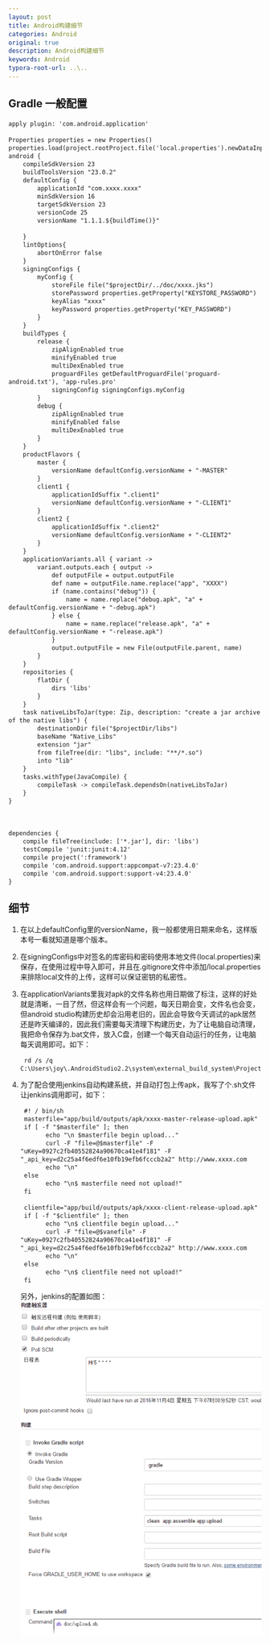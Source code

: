 ```yaml
---
layout: post
title: Android构建细节
categories: Android
original: true
description: Android构建细节
keywords: Android
typora-root-url: ..\..
---
```


[1]:/images/android/jenkins.png


## Gradle 一般配置

	apply plugin: 'com.android.application'
	
	Properties properties = new Properties()
	properties.load(project.rootProject.file('local.properties').newDataInputStream())
	android {
	    compileSdkVersion 23
	    buildToolsVersion "23.0.2"
	    defaultConfig {
	        applicationId "com.xxxx.xxxx"
	        minSdkVersion 16
	        targetSdkVersion 23
	        versionCode 25
	        versionName "1.1.1.${buildTime()}"
	
	    }
	    lintOptions{
            abortOnError false
        }
	    signingConfigs {
	        myConfig {
	            storeFile file("$projectDir/../doc/xxxx.jks")
	            storePassword properties.getProperty("KEYSTORE_PASSWORD")
	            keyAlias "xxxx"
	            keyPassword properties.getProperty("KEY_PASSWORD")
	        }
	    }
	    buildTypes {
	        release {
	            zipAlignEnabled true
	            minifyEnabled true
	            multiDexEnabled true
	            proguardFiles getDefaultProguardFile('proguard-android.txt'), 'app-rules.pro'
	            signingConfig signingConfigs.myConfig
	        }
	        debug {
	            zipAlignEnabled true
	            minifyEnabled false
	            multiDexEnabled true
	        }
	    }
	    productFlavors {
	        master {
	            versionName defaultConfig.versionName + "-MASTER"
	        }
			client1 {
	            applicationIdSuffix ".client1"
	            versionName defaultConfig.versionName + "-CLIENT1"
	        }
	        client2 {
	            applicationIdSuffix ".client2"
	            versionName defaultConfig.versionName + "-CLIENT2"
	        }
	    }
	    applicationVariants.all { variant ->
	        variant.outputs.each { output ->
	            def outputFile = output.outputFile
	            def name = outputFile.name.replace("app", "XXXX")
	            if (name.contains("debug")) {
	                name = name.replace("debug.apk", "a" + defaultConfig.versionName + "-debug.apk")
	            } else {
	                name = name.replace("release.apk", "a" + defaultConfig.versionName + "-release.apk")
	            }
	            output.outputFile = new File(outputFile.parent, name)
	        }
	    }
	    repositories {
	        flatDir {
	            dirs 'libs'
	        }
	    }
	    task nativeLibsToJar(type: Zip, description: "create a jar archive of the native libs") {
	        destinationDir file("$projectDir/libs")
	        baseName "Native_Libs"
	        extension "jar"
	        from fileTree(dir: "libs", include: "**/*.so")
	        into "lib"
	    }
	    tasks.withType(JavaCompile) {
	        compileTask -> compileTask.dependsOn(nativeLibsToJar)
	    }
	}
	
	
	
	dependencies {
	    compile fileTree(include: ['*.jar'], dir: 'libs')
	    testCompile 'junit:junit:4.12'
	    compile project(':framework')
	    compile 'com.android.support:appcompat-v7:23.4.0'
	    compile 'com.android.support:support-v4:23.4.0'
	}

## 细节

1. 在以上defaultConfig里的versionName，我一般都使用日期来命名，这样版本号一看就知道是哪个版本。
2. 在signingConfigs中对签名的库密码和密码使用本地文件(local.properties)来保存，在使用过程中导入即可，并且在.gitignore文件中添加/local.properties来排除local文件的上传，这样可以保证密钥的私密性。
2. 在applicationVariants里我对apk的文件名称也用日期做了标注，这样的好处就是清晰，一目了然，但这样会有一个问题，每天日期会变，文件名也会变，但android studio构建历史却会沿用老旧的，因此会导致今天调试的apk居然还是昨天编译的，因此我们需要每天清理下构建历史，为了让电脑自动清理，我把命令保存为.bat文件，放入C盘，创建一个每天自动运行的任务，让电脑每天调用即可。如下：

		rd /s /q C:\Users\joy\.AndroidStudio2.2\system\external_build_system\Projects

3. 为了配合使用jenkins自动构建系统，并自动打包上传apk，我写了个.sh文件让jenkins调用即可，如下：

		#! / bin/sh
		masterfile="app/build/outputs/apk/xxxx-master-release-upload.apk"
		if [ -f "$masterfile" ]; then
		      echo "\n $masterfile begin upload..."
		      curl -F "file=@$masterfile" -F "uKey=0927c2fb40552824a90670ca41e4f181" -F "_api_key=d2c25a4f6edf6e10fb19efb6fcccb2a2" http://www.xxxx.com
		      echo "\n"
		else
		      echo "\n$ masterfile need not upload!"
		fi
		
		clientfile="app/build/outputs/apk/xxxx-client-release-upload.apk"
		if [ -f "$clientfile" ]; then
		      echo "\n$ clientfile begin upload..."
		      curl -F "file=@$vanefile" -F "uKey=0927c2fb40552824a90670ca41e4f181" -F "_api_key=d2c25a4f6edf6e10fb19efb6fcccb2a2" http://www.xxxx.com
		      echo "\n"
		else
		      echo "\n$ clientfile need not upload!"
		fi

	另外，jenkins的配置如图：
	![img][1]


